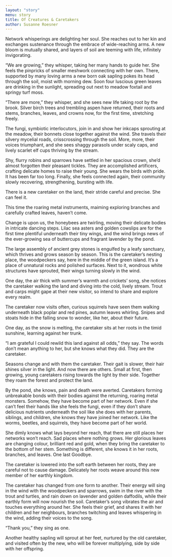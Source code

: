 ```yaml
---
layout: "story"
menu: story
title: Of Creatures & Caretakers
author: Susanne Roesner
---
```




Network whisperings are delighting her soul. She reaches out to her kin and exchanges sustenance through the embrace of wide-reaching arms. A new bloom is mutually shared, and layers of soil are teeming with life, infinitely invigorating.

“We are growing,” they whisper, taking her many hands to guide her. She feels the pinpricks of smaller meshwork connecting with her own. There, supported by many loving arms a new born oak sapling pokes its head through the soil, moist with morning dew. Soon four luscious green leaves are drinking in the sunlight, spreading out next to meadow foxtail and springy turf moss.

“There are more,” they whisper, and she sees new life taking root by the brook. Silver birch trees and trembling aspen have returned, their roots and stems, branches, leaves, and crowns now, for the first time, stretching freely.

The fungi, symbiotic interlocutors, join in and show her inkcaps sprouting at the meadow, their bonnets close together against the wind. She travels their silvery mycelial roads, crisscrossing through the soil. More, more, their voices triumphant, and she sees shaggy parasols under scaly caps, and lively scarlet elf cups thriving by the stream.

Shy, flurry robins and sparrows have settled in her spacious crown, she’d almost forgotten their pleasant tickles. They are accomplished artificers, crafting delicate homes to raise their young. She wears the birds with pride. It has been far too long. Finally, she feels connected again, their community slowly recovering, strengthening, bursting with life.

There is a new caretaker on the land, their stride careful and precise. She can feel it.

This time the roaring metal instruments, maiming exploring branches and carefully crafted leaves, haven’t come.

Change is upon us, the honeybees are twirling, moving their delicate bodies in intricate dancing steps. Lilac sea asters and golden cowslips are for the first time plentiful underneath their tiny wings, and the wind brings news of the ever-growing sea of buttercups and fragrant lavender by the pond.

The large assembly of ancient grey stones is engulfed by a leafy sanctuary, which thrives and grows season by season. This is the caretaker’s nesting place, the woodpeckers say, here in the middle of the green island. It’s a place of unnatural rocks and polished surfaces. Next to it, wondrous white structures have sprouted, their wings turning slowly in the wind.

One day, the air thick with summer’s warmth and crickets’ song, she notices the caretaker walking the land and diving into the cold, lively stream. Trout and carps might gape at their new visitor, so intend to share and explore every realm.

The caretaker now visits often, curious squirrels have seen them walking underneath black poplar and red pines, autumn leaves whirling.
Snipes and stoats hide in the falling snow to wonder, like her, about their future.

One day, as the snow is melting, the caretaker sits at her roots in the timid sunshine, learning against her trunk.

“I am grateful I could rewild this land against all odds,” they say. The words don’t mean anything to her, but she knows what they did.
They are the caretaker.

Seasons change and with them the caretaker. Their gait is slower, their hair shines silver in the light. And now there are others. Small at first, then growing, young caretakers rising towards the light by their side. Together they roam the forest and protect the land.

By the pond, she knows, pain and death were averted. Caretakers forming unbreakable bonds with their bodies against the returning, roaring metal monsters. Somehow, they have become part of her network. Even if she can’t feel their hands like she feels the fungi, even if they don’t share delicious nutrients underneath the soil like she does with her parents, siblings, and children, she knows they have joined her network. Like the worms, beetles, and squirrels, they have become part of her world.

She dimly knows what lays beyond her reach, that there are still places her networks won’t reach. Sad places where nothing grows.
Her glorious leaves are changing colour, brilliant red and gold, when they bring the caretaker to the bottom of her stem.
Something is different, she knows it in her roots, branches, and leaves. One last Goodbye.

The caretaker is lowered into the soft earth between her roots, they are careful not to cause damage. Delicately her roots weave around this new member of her earthly kingdom.

The caretaker has changed from one form to another. Their energy will sing in the wind with the woodpeckers and sparrows, swim in the river with the trout and turtles, and rain down on lavender and golden daffodils, while their earthly form will now nourish the soil.
Caretaker’s song vibrates the air and touches everything around her. She feels their grief, and shares it with her children and her neighbours, branches twitching and leaves whispering in the wind, adding their voices to the song.


“Thank you,” they sing as one.


Another healthy sapling will sprout at her feet, nurtured by the old caretaker, and visited often by the new, who will be forever multiplying, side by side with her offspring.

